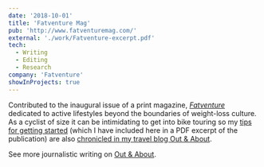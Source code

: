 ```yaml
---
date: '2018-10-01'
title: 'Fatventure Mag'
pub: 'http://www.fatventuremag.com/'
external: './work/Fatventure-excerpt.pdf'
tech:
  - Writing
  - Editing
  - Research
company: 'Fatventure'
showInProjects: true
---
```


Contributed to the inaugural issue of a print magazine, [_Fatventure_](http://www.fatventuremag.com/) dedicated to active lifestyles beyond the boundaries of weight-loss culture. As a cyclist of size it can be intimidating to get into bike touring so my [tips for getting started](./work/Fatventure-excerpt.pdf) (which I have included here in a PDF excerpt of the publication) are also [chronicled in my travel blog Out & About](https://outandabout.space/2018/11/05/fatventure-magazine-is-here/).

See more journalistic writing on [Out & About](https://outandabout.space/additional-published-writing/).
